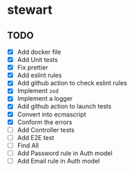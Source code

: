 # stewart

## TODO

- [x] Add docker file
- [x] Add Unit tests
- [x] Fix prettier
- [x] Add eslint rules
- [x] Add github action to check eslint rules
- [x] Implement `zod`
- [x] Implement a logger
- [x] Add github action to launch tests
- [x] Convert into ecmascript
- [x] Conform the errors
- [ ] Add Controller tests
- [ ] Add E2E test
- [ ] Find All
- [ ] Add Password rule in Auth model
- [ ] Add Email rule in Auth model
